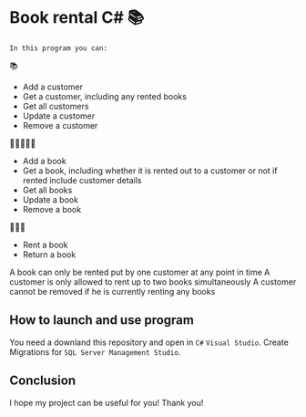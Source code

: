 # Book rental C# 📚

`In this program you can:`

📚
- Add a customer
- Get a customer, including any rented books 
- Get all customers 
- Update a customer 
- Remove a customer

🧍‍♂️🧍‍🧍‍♀️
- Add a book 
- Get a book, including whether it is rented out to a customer or not if rented include customer details
- Get all books 
- Update a book 
- Remove a book

📗📘📙
- Rent a book 
- Return a book

A book can only be rented put by one customer at any point in time 
A customer is only allowed to rent up to two books simultaneously 
A customer cannot be removed if he is currently renting any books

## How to launch and use program

You need a downland this repository and open in ```C#``` ```Visual Studio```. 
Create Migrations for ```SQL Server Management Studio```.


## Conclusion

I hope my project can be useful for you!
Thank you!
